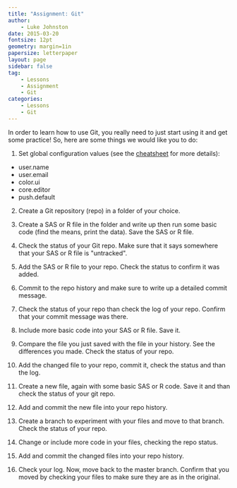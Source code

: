 ```yaml
---
title: "Assignment: Git"
author:
    - Luke Johnston
date: 2015-03-20
fontsize: 12pt
geometry: margin=1in
papersize: letterpaper
layout: page
sidebar: false
tag:
    - Lessons
    - Assignment
    - Git
categories:
    - Lessons
    - Git
---
```


In order to learn how to use Git, you really need to just start using
it and get some practice!  So, here are some things we would like you
to do:

1. Set global configuration values (see the [cheatsheet](cheatsheet/)
  for more details):
  * user.name
  * user.email
  * color.ui
  * core.editor
  * push.default

2. Create a Git repository (repo) in a folder of your choice.

3. Create a SAS or R file in the folder and write up then run some
   basic code (find the means, print the data).  Save the SAS or R
   file.

4. Check the status of your Git repo.  Make sure that it says
   somewhere that your SAS or R file is "untracked".

5. Add the SAS or R file to your repo.  Check the status to confirm it
   was added.

6. Commit to the repo history and make sure to write up a detailed
   commit message.

7. Check the status of your repo than check the log of your repo.
   Confirm that your commit message was there.

8. Include more basic code into your SAS or R file.  Save it.

9. Compare the file you just saved with the file in your history.
   See the differences you made.  Check the status of your repo.

10. Add the changed file to your repo, commit it, check the status and
    than the log.

11. Create a new file, again with some basic SAS or R code.  Save it
    and than check the status of your git repo.

12. Add and commit the new file into your repo history.

13. Create a branch to experiment with your files and move to that
    branch.  Check the status of your repo.

14. Change or include more code in your files, checking the repo
    status.

15. Add and commit the changed files into your repo history.

16. Check your log.  Now, move back to the master branch.  Confirm
    that you moved by checking your files to make sure they are as in
    the original.

